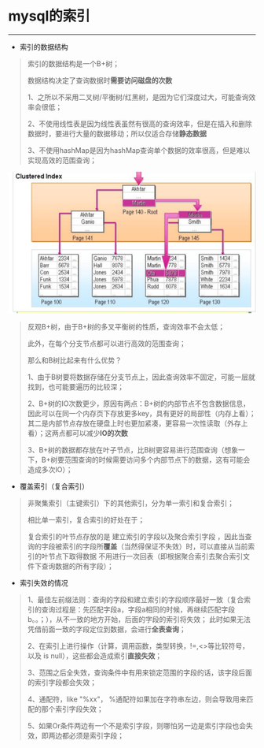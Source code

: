 # mysql的索引

----------

- 索引的数据结构
> 索引的数据结构是一个B+树；
> 
> 数据结构决定了查询数据时**需要访问磁盘的次数**
> 
> 1、之所以不采用二叉树/平衡树/红黑树，是因为它们深度过大，可能查询效率会很低；
> 
> 2、不使用线性表是因为线性表虽然有很高的查询效率，但是在插入和删除数据时，要进行大量的数据移动；所以仅适合存储**静态数据**
>
> 3、不使用hashMap是因为hashMap查询单个数据的效率很高，但是难以实现高效的范围查询；
> 
![jvm](../../imgs/clustered_index.png "clustered_index")
> 反观B+树，由于B+树的多叉平衡树的性质，查询效率不会太低；
> 
> 此外，在每个分支节点都可以进行高效的范围查询；
> 
> 那么和B树比起来有什么优势？
> 
> 1、由于B树要将数据存储在分支节点上，因此查询效率不固定，可能一层就找到，也可能要遍历的比较深；
> 
> 2、B+树的IO次数更少，原因有两点：B+树的内部节点不包含数据信息，因此可以在同一个内存页下存放更多key，具有更好的局部性（内存上看）；
>   其二是内部节点存放在硬盘上时也更加紧凑，更容易一次性读取（外存上看）；这两点都可以减少**IO的次数**
> 
> 3、B+树的数据都存放在叶子节点，比B树更容易进行范围查询（想象一下，B+树要范围查询的时候需要访问多个内部节点下的数据，这有可能会造成多次IO）；
> 
- 覆盖索引（复合索引）
> 非聚集索引（主键索引）下的其他索引，分为单一索引和复合索引；
> 
> 相比单一索引，复合索引的好处在于；
> 
> 复合索引的叶节点存放的是 建立索引的字段以及聚合索引字段 ，因此当查询的字段被索引的字段所**覆盖**（当然得保证不失效）时，可以直接从当前索引的叶节点下取得数据
> 不用进行一次回表（即根据聚合索引去聚合索引文件下查询数据的所有字段）；
> 
- 索引失效的情况
> 1、最佳左前缀法则：查询的字段和建立索引的字段顺序最好一致（复合索引的查询过程是：先匹配字段a，字段a相同的时候，再继续匹配字段b。。；），从不一致的地方开始，后面的字段的索引将失效；
> 此时如果无法凭借前面一致的字段定位到数据，会进行**全表查询**；
> 
> 2、在索引上进行操作（计算，调用函数，类型转换，!=,<>等比较符号，以及 is null），这些都会造成索引**直接失效**；
> 
> 3、范围之后全失效，查询条件中有用来锁定范围的字段的话，该字段后面的索引字段都会失效；
> 
> 4、通配符，like "%xx"， %通配符如果加在字符串左边，则会导致用来匹配的那个索引字段失效；
> 
> 5、如果Or条件两边有一个不是索引字段，则哪怕另一边是索引字段也会失效，即两边都必须是索引字段；
